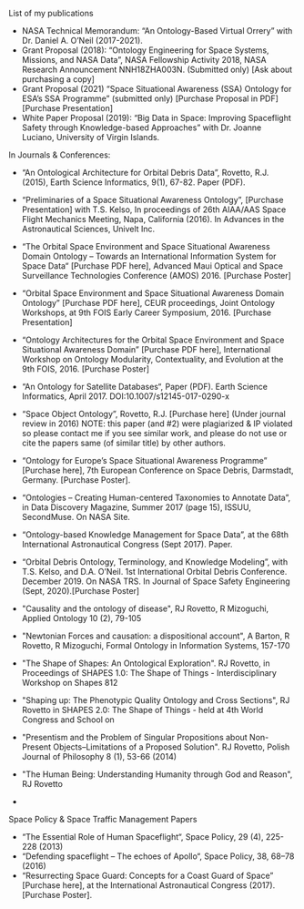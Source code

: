 List of my publications

- NASA Technical Memorandum: “An Ontology-Based Virtual Orrery” with Dr. Daniel A. O’Neil (2017-2021).
- Grant Proposal (2018): “Ontology Engineering for Space Systems, Missions, and NASA Data”, NASA Fellowship Activity 2018, NASA Research Announcement NNH18ZHA003N. (Submitted only) [Ask about purchasing a copy]
- Grant Proposal (2021) “Space Situational Awareness (SSA) Ontology for ESA’s SSA Programme” (submitted only) [Purchase Proposal in PDF] [Purchase Presentation]
- White Paper Proposal (2019): “Big Data in Space: Improving Spaceflight Safety through Knowledge-based Approaches” with Dr. Joanne Luciano, University of Virgin Islands.

In Journals & Conferences:

- “An Ontological Architecture for Orbital Debris Data”, Rovetto, R.J. (2015), Earth Science Informatics, 9(1), 67-82. Paper (PDF).
- “Preliminaries of a Space Situational Awareness Ontology”, [Purchase Presentation] with T.S. Kelso, In proceedings of 26th AIAA/AAS Space Flight Mechanics Meeting, Napa, California (2016). In Advances in the Astronautical Sciences, Univelt Inc.
- “The Orbital Space Environment and Space Situational Awareness Domain Ontology – Towards an International Information System for Space Data“ [Purchase PDF here], Advanced Maui Optical and Space Surveillance Technologies Conference (AMOS) 2016. [Purchase Poster]
- “Orbital Space Environment and Space Situational Awareness Domain Ontology” [Purchase PDF here], CEUR proceedings, Joint Ontology Workshops, at 9th FOIS Early Career Symposium, 2016. [Purchase Presentation]
- “Ontology Architectures for the Orbital Space Environment and Space Situational Awareness Domain” [Purchase PDF here], International Workshop on Ontology Modularity, Contextuality, and Evolution at the 9th FOIS, 2016. [Purchase Poster]
- “An Ontology for Satellite Databases“, Paper (PDF). Earth Science Informatics, April 2017. DOI:10.1007/s12145-017-0290-x
- “Space Object Ontology”, Rovetto, R.J. [Purchase here] (Under journal review in 2016) NOTE: this paper (and #2) were plagiarized & IP violated so please contact me if you see similar work, and please do not use or cite the papers same (of similar title) by other authors.
- “Ontology for Europe’s Space Situational Awareness Programme” [Purchase here], 7th European Conference on Space Debris, Darmstadt, Germany. [Purchase Poster].
- “Ontologies – Creating Human-centered Taxonomies to Annotate Data”, in Data Discovery Magazine, Summer 2017 (page 15), ISSUU, SecondMuse. On NASA Site.
- “Ontology-based Knowledge Management for Space Data”, at the 68th International Astronautical Congress (Sept 2017). Paper.
- “Orbital Debris Ontology, Terminology, and Knowledge Modeling”, with T.S. Kelso, and D.A. O’Neil. 1st International Orbital Debris Conference. December 2019. On NASA TRS. In Journal of Space Safety Engineering (Sept, 2020).[Purchase Poster]
- "Causality and the ontology of disease", RJ Rovetto, R Mizoguchi, Applied Ontology 10 (2), 79-105
- "Newtonian Forces and causation: a dispositional account", A Barton, R Rovetto, R Mizoguchi, Formal Ontology in Information Systems, 157-170
- "The Shape of Shapes: An Ontological Exploration". RJ Rovetto, in Proceedings of SHAPES 1.0: The Shape of Things - Interdisciplinary Workshop on Shapes 812
- "Shaping up: The Phenotypic Quality Ontology and Cross Sections", RJ Rovetto in SHAPES 2.0: The Shape of Things - held at 4th World Congress and School on

- "Presentism and the Problem of Singular Propositions about Non-Present Objects–Limitations of a Proposed Solution". RJ Rovetto, Polish Journal of Philosophy 8 (1), 53-66 (2014)
- "The Human Being: Understanding Humanity through God and Reason", RJ Rovetto
- 
Space Policy & Space Traffic Management Papers
- “The Essential Role of Human Spaceflight“, Space Policy, 29 (4), 225-228 (2013)
- “Defending spaceflight – The echoes of Apollo“, Space Policy, 38, 68–78 (2016)
- “Resurrecting Space Guard: Concepts for a Coast Guard of Space” [Purchase here], at the International Astronautical Congress (2017). [Purchase Poster]. 

